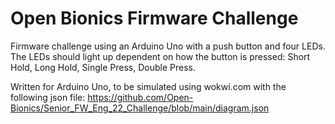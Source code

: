 # Open Bionics Firmware Challenge

Firmware challenge using an Arduino Uno with a push button and four LEDs. The LEDs should light up dependent on how the button is pressed: Short Hold, Long Hold, Single Press, Double Press.

Written for Arduino Uno, to be simulated using wokwi.com with the following json file:
https://github.com/Open-Bionics/Senior_FW_Eng_22_Challenge/blob/main/diagram.json